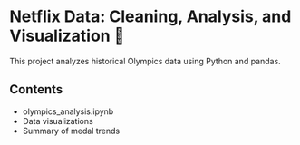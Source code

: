 # Netflix Data: Cleaning, Analysis, and Visualization 🏅

This project analyzes historical Olympics data using Python and pandas.

## Contents
- olympics_analysis.ipynb
- Data visualizations
- Summary of medal trends
